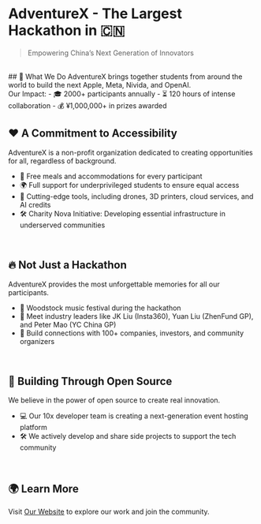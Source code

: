 # AdventureX - The Largest Hackathon in 🇨🇳
> Empowering China’s Next Generation of Innovators  
<br>
## 🚀 What We Do  
AdventureX brings together students from around the world to build the next Apple, Meta, Nivida, and OpenAI.
<br>
Our Impact:  
- 🎓 2000+ participants annually  
- ⏳ 120 hours of intense collaboration  
- 💰 ¥1,000,000+ in prizes awarded  
<br>

## ❤️ A Commitment to Accessibility  
AdventureX is a non-profit organization dedicated to creating opportunities for all, regardless of background.  
- 🍴 Free meals and accommodations for every participant  
- 🌍 Full support for underprivileged students to ensure equal access  
- 🔧 Cutting-edge tools, including drones, 3D printers, cloud services, and AI credits  
- 🛠 Charity Nova Initiative: Developing essential infrastructure in underserved communities

<br>

## 🔥 Not Just a Hackathon  
AdventureX provides the most unforgettable memories for all our participants.
- 🎸 Woodstock music festival during the hackathon  
- 🤝 Meet industry leaders like JK Liu (Insta360), Yuan Liu (ZhenFund GP), and Peter Mao (YC China GP)  
- 🌟 Build connections with 100+ companies, investors, and community organizers

<br>

## 🌟 Building Through Open Source  
We believe in the power of open source to create real innovation.  
- 💻 Our 10x developer team is creating a next-generation event hosting platform  
- 🛠 We actively develop and share side projects to support the tech community  

<br>

## 🌍 Learn More  
Visit [Our Website](adventure-x.org) to explore our work and join the community.  
